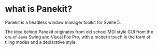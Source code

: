 # what is Panekit?

Panekit is a headless window manager toolkit for Svelte 5.

The idea behind Panekit originates from old school MDI style GUI from the era of Java Swing and Visual Fox Pro, with a modern touch in the form of tiling modes and a declarative style.
